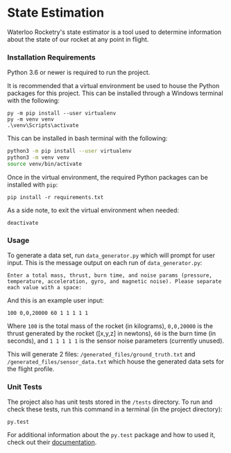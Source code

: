 # State Estimation

Waterloo Rocketry's state estimator is a tool used to determine information about the state of our rocket at any point in flight.

### Installation Requirements

Python 3.6 or newer is required to run the project.

It is recommended that a virtual environment be used to house the Python packages for this project. 
This can be installed through a Windows terminal with the following:
```
py -m pip install --user virtualenv
py -m venv venv
.\venv\Scripts\activate
```
This can be installed in bash terminal with the following:
```bash
python3 -m pip install --user virtualenv
python3 -m venv venv
source venv/bin/activate
```
Once in the virtual environment, the required Python packages can be installed with `pip`:
```
pip install -r requirements.txt
```
As a side note, to exit the virtual environment when needed:
```
deactivate
```
### Usage
To generate a data set, run `data_generator.py` which will prompt for user input.
This is the message output on each run of `data_generator.py`:
```
Enter a total mass, thrust, burn time, and noise params (pressure, temperature, acceleration, gyro, and magnetic noise). Please separate each value with a space:
```
And this is an example user input:
```
100 0,0,20000 60 1 1 1 1 1
```
Where `100` is the total mass of the rocket (in kilograms), `0,0,20000` is the thrust generated by the rocket ([x,y,z] in newtons), `60` is the burn time (in seconds), and `1 1 1 1 1` is the sensor noise parameters (currently unused).

This will generate 2 files: `/generated_files/ground_truth.txt` and `/generated_files/sensor_data.txt` which house the generated data sets for the flight profile.

### Unit Tests
The project also has unit tests stored in the `/tests` directory. To run and check these tests, run this command in a terminal (in the project directory):
```
py.test
```
For additional information about the `py.test` package and how to used it, check out their [documentation](https://docs.pytest.org/en/stable/).